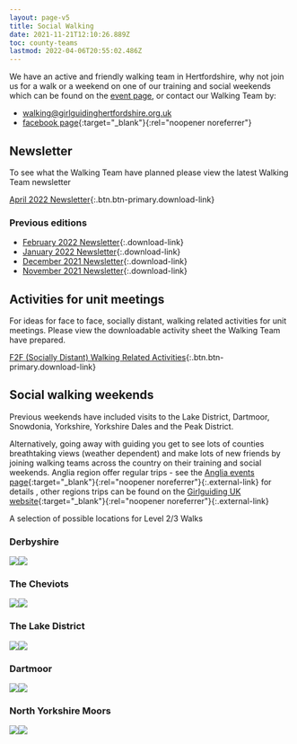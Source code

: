 ```yaml
---
layout: page-v5
title: Social Walking
date: 2021-11-21T12:10:26.889Z
toc: county-teams
lastmod: 2022-04-06T20:55:02.486Z
---
```


We have an active and friendly walking team in Hertfordshire, why not join us for a walk or a weekend on one of our training and social weekends which can be found on the [event page](/events/), or contact our Walking Team by:

- <i class="fa fa-envelope"></i> <walking@girlguidinghertfordshire.org.uk>
- <i class="fa fa-facebook-official"></i> [facebook page](https://www.facebook.com/hertsguideswalkingteam){:target="_blank"}{:rel="noopener noreferrer"}

## Newsletter

To see what the Walking Team have planned please view the latest Walking Team newsletter

[April 2022 Newsletter](/assets/docs/2022/walking-team-april-2022-newsletter.pdf){:.btn.btn-primary.download-link}

### Previous editions

- [February 2022 Newsletter](/assets/docs/2022/walking-team-feb-2022-newsletter.docx){:.download-link}
- [January 2022 Newsletter](/assets/docs/2022/walking-team-jan-2022-newsletter.docx){:.download-link}
- [December 2021 Newsletter](/assets/docs/walking-team-december-2021-newsletter.docx){:.download-link}
- [November 2021 Newsletter](/assets/docs/walking-team-november-2021-newsletter.docx){:.download-link}

## Activities for unit meetings

For ideas for face to face, socially distant, walking related activities for unit meetings.  Please view the downloadable activity sheet the Walking Team have prepared.

[F2F (Socially Distant) Walking Related Activities](/wp-content/uploads/2021/05/F2F-Socially-Distant-Walking-Related-Activities.pdf){:.btn.btn-primary.download-link}

## Social walking weekends

Previous weekends have included visits to the Lake District, Dartmoor, Snowdonia, Yorkshire, Yorkshire Dales and the Peak District.

Alternatively, going away with guiding you get to see lots of counties breathtaking views (weather dependent) and  make lots of new friends by joining walking teams across the country on their training and social weekends.  Anglia region offer regular trips - see the [Anglia events page](https://www.girlguiding-anglia.org.uk/events){:target="_blank"}{:rel="noopener noreferrer"}{:.external-link} for details , other regions trips can be found on the [Girlguiding UK website](https://www.girlguiding.org.uk/what-we-do/events-and-opportunities/event-and-opportunity-finder/walking-courses/){:target="_blank"}{:rel="noopener noreferrer"}{:.external-link}

A selection of possible locations for Level 2/3 Walks

### Derbyshire

![](/assets/images/2021/11/derbyshire1.jpg)![](/assets/images/2021/11/derbyshire2.jpg)

### The Cheviots

![](/assets/images/2021/11/cheviots1.jpg)![](/assets/images/2021/11/cheviots2.jpg)

### The Lake District

![](/assets/images/2021/11/lake-district1.jpg)![](/assets/images/2021/11/lake-district2.jpg)

### Dartmoor

![](/assets/images/2021/11/dartmoor1.jpg)![](/assets/images/2021/11/dartmoor2.jpg)

### North Yorkshire Moors

![](/assets/images/2021/11/nymoors1.jpg)![](/assets/images/2021/11/nymoors2.jpg)
